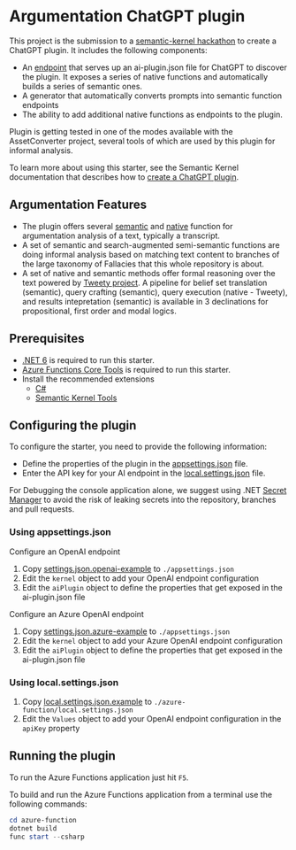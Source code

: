 # Argumentation ChatGPT plugin

This project is the submission to a [semantic-kernel hackathon](https://github.com/microsoft/semantic-kernel-plugins) to create a ChatGPT plugin. It includes the following components:
- An [endpoint](/Chatgpt-plugin/azure-function) that serves up an ai-plugin.json file for ChatGPT to discover the plugin. It exposes a series of native functions and automatically builds a series of semantic ones. 
- A generator that automatically converts prompts into semantic function endpoints
- The ability to add additional native functions as endpoints to the plugin.

Plugin is getting tested in one of the modes available with the AssetConverter project, several tools of which are used by this plugin for informal analysis.

To learn more about using this starter, see the Semantic Kernel documentation that describes how to [create a ChatGPT plugin](https://learn.microsoft.com/en-us/semantic-kernel/ai-orchestration/chatgpt-plugins).

## Argumentation Features

- The plugin offers several [semantic](/Chatgpt-plugin/azure-function/Prompts) and [native](/Chatgpt-plugin/azure-function/ArgumentationPlugin.cs) function for  argumentation analysis of a text, typically a transcript.
- A set of semantic and search-augmented semi-semantic functions are doing informal analysis based on matching text content to branches of the large taxonomy of Fallacies that this whole repository is about.
- A set of native and semantic methods offer formal reasoning over the text powered by [Tweety project](http://tweetyproject.org/). A pipeline for belief set translation (semantic), query crafting (semantic), query execution (native - Tweety), and results intepretation (semantic) is available in 3 declinations for propositional, first order and modal logics.  


## Prerequisites

- [.NET 6](https://dotnet.microsoft.com/download/dotnet/6.0) is required to run this starter.
- [Azure Functions Core Tools](https://www.npmjs.com/package/azure-functions-core-tools) is required to run this starter.
- Install the recommended extensions
  - [C#](https://marketplace.visualstudio.com/items?itemName=ms-dotnettools.csharp)
  - [Semantic Kernel Tools](https://marketplace.visualstudio.com/items?itemName=ms-semantic-kernel.semantic-kernel)

## Configuring the plugin

To configure the starter, you need to provide the following information:

- Define the properties of the plugin in the [appsettings.json](./azure-function/appsettings.json) file.
- Enter the API key for your AI endpoint in the [local.settings.json](./azure-function/local.settings.json) file.

For Debugging the console application alone, we suggest using .NET [Secret Manager](https://learn.microsoft.com/en-us/aspnet/core/security/app-secrets) to avoid the risk of leaking secrets into the repository, branches and pull requests.


### Using appsettings.json

Configure an OpenAI endpoint

1. Copy [settings.json.openai-example](./config/appsettings.json.openai-example) to `./appsettings.json`
1. Edit the `kernel` object to add your OpenAI endpoint configuration
1. Edit the `aiPlugin` object to define the properties that get exposed in the ai-plugin.json file

Configure an Azure OpenAI endpoint

1. Copy [settings.json.azure-example](./config/appsettings.json.azure-example) to `./appsettings.json`
1. Edit the `kernel` object to add your Azure OpenAI endpoint configuration
1. Edit the `aiPlugin` object to define the properties that get exposed in the ai-plugin.json file

### Using local.settings.json

1. Copy [local.settings.json.example](./azure-function/local.settings.json.example) to `./azure-function/local.settings.json`
1. Edit the `Values` object to add your OpenAI endpoint configuration in the `apiKey` property

## Running the plugin

To run the Azure Functions application just hit `F5`.

To build and run the Azure Functions application from a terminal use the following commands:

```powershell
cd azure-function
dotnet build
func start --csharp
```
